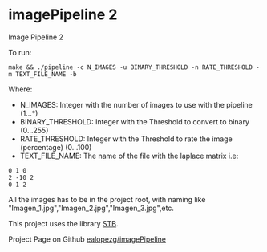# imagePipeline 2
Image Pipeline 2

To run:
```
make && ./pipeline -c N_IMAGES -u BINARY_THRESHOLD -n RATE_THRESHOLD -m TEXT_FILE_NAME -b
```
Where:
* N_IMAGES: Integer with the number of images to use with the pipeline (1...*)
* BINARY_THRESHOLD: Integer with the Threshold to convert to binary (0...255)
* RATE_THRESHOLD: Integer with the Threshold to rate the image (percentage) (0...100)
* TEXT_FILE_NAME: The name of the file with the laplace matrix i.e:
```
0 1 0 
2 -10 2
0 1 2
```

All the images has to be in the project root, with naming like "Imagen_1.jpg","Imagen_2.jpg","Imagen_3.jpg",etc.

This project uses the library [STB](https://github.com/nothings/stb). 


Project Page on Github [ealopezg/imagePipeline](https://github.com/ealopezg/imagePipeline2)

